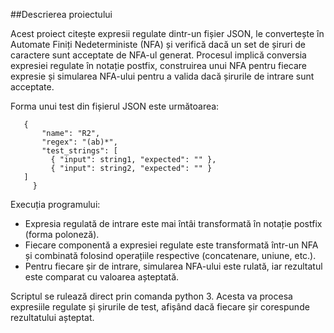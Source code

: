 ##Descrierea proiectului

Acest proiect citește expresii regulate dintr-un fișier JSON, le convertește în Automate Finiți Nedeterministe (NFA) și verifică dacă un set de șiruri de caractere sunt acceptate de NFA-ul generat. Procesul implică conversia expresiei regulate în notație postfix, construirea unui NFA pentru fiecare expresie și simularea NFA-ului pentru a valida dacă șirurile de intrare sunt acceptate.

 Forma unui test din fișierul JSON este următoarea: 
 ```
    {
        "name": "R2",
        "regex": "(ab)*",
        "test_strings": [
          { "input": string1, "expected": "" },
          { "input": string2, "expected": "" }
    ]
      } 
 ``` 
Execuția programului:
- Expresia regulată de intrare este mai întâi transformată în notație postfix (forma poloneză).
- Fiecare componentă a expresiei regulate este transformată într-un NFA și combinată folosind operațiile respective (concatenare, uniune, etc.).
- Pentru fiecare șir de intrare, simularea NFA-ului este rulată, iar rezultatul este comparat cu valoarea așteptată.

Scriptul se rulează direct prin comanda python 3. Acesta va procesa expresiile regulate și șirurile de test, afișând dacă fiecare șir corespunde rezultatului așteptat.

